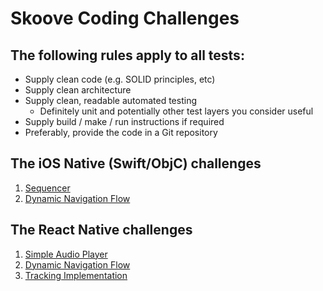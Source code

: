 # Skoove Coding Challenges

## The following rules apply to all tests:

- Supply clean code (e.g. SOLID principles, etc)
- Supply clean architecture
- Supply clean, readable automated testing
  - Definitely unit and potentially other test layers you consider useful
- Supply build / make / run instructions if required
- Preferably, provide the code in a Git repository

## The iOS Native (Swift/ObjC) challenges

1. [Sequencer](native/sequencer/README.md)
2. [Dynamic Navigation Flow](native/navigation%20flow/README.md)

## The React Native challenges

1. [Simple Audio Player](react%20native/simple%20audio%20player/README.md)
2. [Dynamic Navigation Flow](react%20native/navigation%20flow/README.md)
3. [Tracking Implementation](react%20native/tracking%20implementation/README.md)